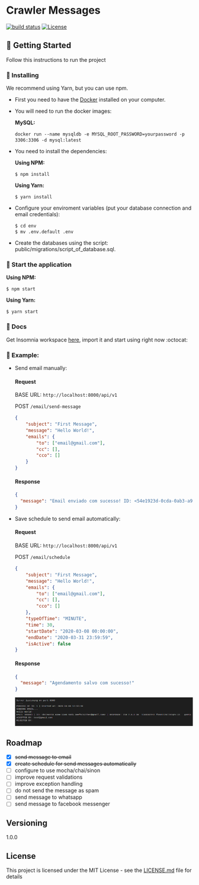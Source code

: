 # Crawler Messages
[![build status](https://img.shields.io/badge/build-passing-green)](https://travis-ci.org/hugosant0s/crawler-messages)
[![License](https://img.shields.io/npm/l/redoc.svg)](https://github.com/Redocly/redoc/blob/master/LICENSE)

## :vertical_traffic_light: Getting Started
Follow this instructions to run the project

### :minidisc: Installing
We recommend using Yarn, but you can use npm.

* First you need to have the [Docker](https://hub.docker.com/_/node/) installed on your computer.

* You will need to run the docker images:

    **MySQL:**
    ```
    docker run --name mysqldb -e MYSQL_ROOT_PASSWORD=yourpassword -p 3306:3306 -d mysql:latest 
    ``` 

* You need to install the dependencies:

    **Using NPM:**
    ```
    $ npm install
    ```
    **Using Yarn:**
    ```
    $ yarn install
    ```

* Configure your enviroment variables (put your database connection and email credentials):
    ```
    $ cd env
    $ mv .env.default .env
    ```

* Create the databases using the script: public/migrations/script_of_database.sql.

### :rocket: Start the application

**Using NPM:**
```
$ npm start
```
**Using Yarn:**
```
$ yarn start
```

### :book: Docs
Get Insomnia workspace [here](https://raw.githubusercontent.com/hugosant0s/crawler-messages/master/public/docs/Insomnia_2020-03-07.json), import it and start using right now :octocat:

### :eyes: Example:

* Send email manually:
    #### Request
    BASE URL: `http://localhost:8000/api/v1`

    POST `/email/send-message` 
    ```json
    {
    	"subject": "First Message",
    	"message": "Hello World!",
    	"emails": {
    		"to": ["email@gmail.com"],
    		"cc": [],
    		"cco": []
    	}
    }
    ```
    
    #### Response
    ```json
    {
      "message": "Email enviado com sucesso! ID: <54e1923d-0cda-0ab3-a94e-bef1f5668ea1@gmail.com>"
    }
    ```

* Save schedule to send email automatically:
    #### Request
    BASE URL: `http://localhost:8000/api/v1`

    POST `/email/schedule` 
    ```json
    {
    	"subject": "First Message",
    	"message": "Hello World!",
    	"emails": {
    		"to": ["email@gmail.com"],
    		"cc": [],
    		"cco": []
    	},
    	"typeOfTime": "MINUTE",
    	"time": 30,
    	"startDate": "2020-03-08 00:00:00",
    	"endDate": "2020-03-31 23:59:59",
    	"isActive": false
    }
    ```
    
    #### Response
    ```json
    {
      "message": "Agendamento salvo com sucesso!"
    }
    ```
    ![](https://raw.githubusercontent.com/hugosant0s/crawler-messages/master/public/images/example-schedule.png)

## Roadmap
  - [x] ~~send message to email~~
  - [x] ~~create schedule for send messages automatically~~
  - [ ] configure to use mocha/chai/sinon
  - [ ] improve request validations
  - [ ] improve exception handling
  - [ ] do not send the message as spam
  - [ ] send message to whatsapp
  - [ ] send message to facebook messenger

## Versioning
1.0.0

## License
This project is licensed under the MIT License - see the [LICENSE.md](https://github.com/hugosant0s/crawler-messages/blob/master/LICENSE.md) file for details